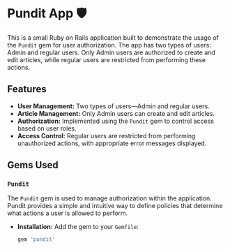 # Pundit App 🛡️

This is a small Ruby on Rails application built to demonstrate the usage of the `Pundit` gem for user authorization. The app has two types of users: Admin and regular users. Only Admin users are authorized to create and edit articles, while regular users are restricted from performing these actions.

## Features

- **User Management:** Two types of users—Admin and regular users.
- **Article Management:** Only Admin users can create and edit articles.
- **Authorization:** Implemented using the `Pundit` gem to control access based on user roles.
- **Access Control:** Regular users are restricted from performing unauthorized actions, with appropriate error messages displayed.

## Gems Used

### `Pundit`
The `Pundit` gem is used to manage authorization within the application. Pundit provides a simple and intuitive way to define policies that determine what actions a user is allowed to perform.

- **Installation:** Add the gem to your `Gemfile`:
  ```ruby
  gem 'pundit'
